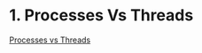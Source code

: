 # 1. Processes Vs Threads
[Processes vs Threads](https://github.com/davidzheng66/Notes/blob/master/C++/C++11Concurrency/ProcessVsThreads.PNG?raw=true)

